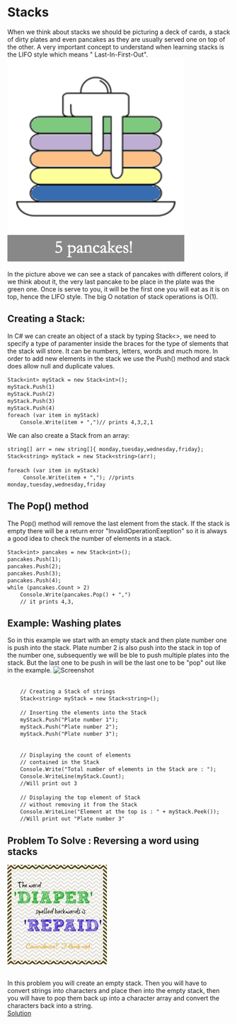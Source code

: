 # Stacks
When we think about stacks we should be picturing a deck of cards, a stack of dirty plates and even pancakes as they are usually served one on top of the other. A very important concept to understand when learning stacks is the LIFO style which means " Last-In-First-Out".<br>
![Screenshot](pictures/pic1.png)<br><br>
In the picture above we can see a stack of pancakes with different colors, if we think about it, the very last pancake to be place in the plate was the green one. Once is serve to you, it will be the first one you will eat as it is on top, hence the LIFO style. The big O notation of stack operations is O(1).

## Creating a Stack:
In C# we can create an object of a stack by typing Stack<>, we need to specify a type of paramenter inside the braces for the type of slements that the stack will store. It can be numbers, letters, words and much more. In order to add new elements in the stack we use the Push() method and stack does allow null and duplicate values.<br>
```
Stack<int> myStack = new Stack<int>();
myStack.Push(1)
myStack.Push(2)
myStack.Push(3)
myStack.Push(4)
foreach (var item in myStack)
    Console.Write(item + ",")// prints 4,3,2,1
```
We can also create a Stack from an array:

```
string[] arr = new string[]{ monday,tuesday,wednesday,friday};
Stack<string> myStack = new Stack<string>(arr);

foreach (var item in myStack)
     Console.Write(item + ","); //prints monday,tuesday,wednesday,friday
```
## The Pop() method
The Pop() method will remove the last element from the stack. If the stack is empty there will be a return error "InvalidOperationExeption" so it is always a good idea to check the number of elements in a stack.
```
Stack<int> pancakes = new Stack<int>();
pancakes.Push(1);
pancakes.Push(2);
pancakes.Push(3);
pancakes.Push(4);
while (pancakes.Count > 2)
    Console.Write(pancakes.Pop() + ",")
    // it prints 4,3,
```

## Example: Washing plates
So in this example we start with an empty stack and then plate number one is push into the stack. Plate number 2 is also push into the stack in top of the number one, subsequently we will be ble to push multiple plates into the stack. But the last one to be push in will be the last one to be "pop" out like in the example. 
![Screenshot](Stack.jpg)<br><br>

```
    // Creating a Stack of strings
    Stack<string> myStack = new Stack<string>();

    // Inserting the elements into the Stack
    myStack.Push("Plate number 1");
    myStack.Push("Plate number 2");
    myStack.Push("Plate number 3");
    

    // Displaying the count of elements
    // contained in the Stack
    Console.Write("Total number of elements in the Stack are : ");
    Console.WriteLine(myStack.Count);
    //Will print out 3

    // Displaying the top element of Stack
    // without removing it from the Stack
    Console.WriteLine("Element at the top is : " + myStack.Peek());
    //Will print out "Plate number 3"
 ``` 
## Problem To Solve : Reversing a word using stacks
![Screenshot](pictures/reverseword.jpg)<br><br>

In this problem you will create an empty stack. Then you will have to convert strings into characters and place then into the empty stack, then you will have to pop them back up into a character array and convert the characters back into a string.<br>
[Solution](https://github.com/learrieta/Final-Project/blob/master/solutions/reverseWord.md)

